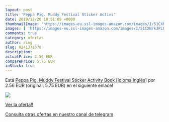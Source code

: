 ```yaml
---
layout: post
title: 'Peppa Pig. Muddy Festival Sticker Activi'
date: 2019/12/20 10:51:09 +0000
thumbnailImage: 'https://images-eu.ssl-images-amazon.com/images/I/51CXNrkJPLL._SL200_.jpg'
images: [ 'https://images-eu.ssl-images-amazon.com/images/I/51CXNrkJPLL._SL200_.jpg' ]
comments: true
category: ofertas
author: ring
slug: 0241371678
description:
actualPrice: 2.56 EUR
comparePrice: 5.75 EUR
inStock: true
---
```


Está [Peppa Pig. Muddy Festival Sticker Activity Book [Idioma Inglés]](https://www.amazon.com/dp/0241371678/?tag=redken08-20) por 2.56 EUR (original: 5.75 EUR) en el siguiente enlace!

[![](https://images-eu.ssl-images-amazon.com/images/I/51CXNrkJPLL._SL200_.jpg)](https://www.amazon.com/dp/0241371678/?tag=redken08-20)

[Ver la oferta!!](https://www.amazon.com/dp/0241371678/?tag=redken08-20)

[Consulta otras ofertas en nuestro canal de telegram](https://t.me/s/ofertas25)
